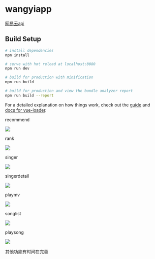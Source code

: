 # wangyiapp

[网易云api](https://binaryify.github.io/NeteaseCloudMusicApi/#/?id=neteasecloudmusicapi)

## Build Setup

``` bash
# install dependencies
npm install

# serve with hot reload at localhost:8080
npm run dev

# build for production with minification
npm run build

# build for production and view the bundle analyzer report
npm run build --report
```

For a detailed explanation on how things work, check out the [guide](http://vuejs-templates.github.io/webpack/) and [docs for vue-loader](http://vuejs.github.io/vue-loader).


recommend

![](https://user-gold-cdn.xitu.io/2018/10/9/166560a067f43265?w=369&h=787&f=png&s=316996)

rank

![](https://user-gold-cdn.xitu.io/2018/10/9/166560a91dc87b37?w=369&h=780&f=png&s=110404)

singer

![](https://user-gold-cdn.xitu.io/2018/10/9/166560aecd977c8a?w=371&h=767&f=png&s=92685)

singerdetail

![](https://user-gold-cdn.xitu.io/2018/10/9/166560bc2406c2ec?w=390&h=834&f=png&s=209891)

playmv


![](https://user-gold-cdn.xitu.io/2018/10/9/166560c49defdde5?w=370&h=792&f=png&s=300417)

songlist


 ![](https://user-gold-cdn.xitu.io/2018/10/9/166560d05194065a?w=409&h=778&f=png&s=169439)

playsong


![](https://user-gold-cdn.xitu.io/2018/10/9/166560e61ce07f48?w=378&h=590&f=png&s=149570)


其他功能有时间在完善